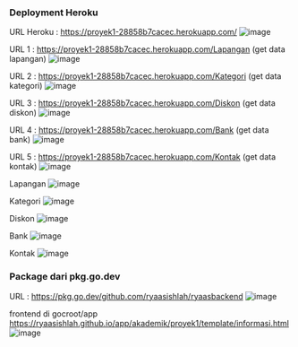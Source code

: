 ### Deployment Heroku

URL Heroku : https://proyek1-28858b7cacec.herokuapp.com/
![image](https://github.com/bukped/ws/assets/110888655/1ddfde57-4015-4792-82ba-9281c085559b)

URL 1 : https://proyek1-28858b7cacec.herokuapp.com/Lapangan (get data lapangan)
![image](https://github.com/bukped/ws/assets/110888655/94f7b2e6-079e-4a88-bd0d-1d3098a5d2ee)

URL 2 : https://proyek1-28858b7cacec.herokuapp.com/Kategori (get data kategori)
![image](https://github.com/bukped/ws/assets/110888655/7de682ac-0b22-4f76-8a53-eaf9ecbaaac6)

URL 3 : https://proyek1-28858b7cacec.herokuapp.com/Diskon (get data diskon)
![image](https://github.com/bukped/ws/assets/110888655/b54cf45a-ecd6-47e9-ac9a-2725d14f382a)

URL 4 : https://proyek1-28858b7cacec.herokuapp.com/Bank (get data bank)
![image](https://github.com/bukped/ws/assets/110888655/5b66bacd-86c4-4f12-9756-1ad7a909b5d7)

URL 5 : https://proyek1-28858b7cacec.herokuapp.com/Kontak (get data kontak)
![image](https://github.com/bukped/ws/assets/110888655/67fb5179-f30a-47e8-95ce-57b289622714)

Lapangan
![image](https://github.com/bukped/ws/assets/110888655/2d618248-c351-4eb1-8bb8-f073f96981dc)

Kategori
![image](https://github.com/bukped/ws/assets/110888655/5a31dced-c48e-4b3d-900d-ebca43440e24)

Diskon
![image](https://github.com/bukped/ws/assets/110888655/89033886-c1dd-4ff6-bedf-f9dfa65ee0cc)

Bank
![image](https://github.com/bukped/ws/assets/110888655/00cd664b-9d51-4fa5-8efe-cac6ccf02240)

Kontak
![image](https://github.com/bukped/ws/assets/110888655/f92a8059-0c30-4851-8657-2eb050412f8b)

### Package dari pkg.go.dev

URL : https://pkg.go.dev/github.com/ryaasishlah/ryaasbackend
![image](https://github.com/bukped/ws/assets/110888655/bddb8c0a-0f88-46e3-9e36-e58f81524fcf)

frontend di gocroot/app
https://ryaasishlah.github.io/app/akademik/proyek1/template/informasi.html
![image](https://github.com/bukped/ws/assets/110888655/eb6e3dcb-d6c6-4293-8ab1-f0bb7677672a)
